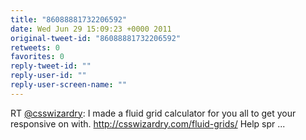 ```yaml
---
title: "86088881732206592"
date: Wed Jun 29 15:09:23 +0000 2011
original-tweet-id: "86088881732206592"
retweets: 0
favorites: 0
reply-tweet-id: ""
reply-user-id: ""
reply-user-screen-name: ""
---
```

RT <a href="https://twitter.com/csswizardry">@csswizardry</a>: I made a fluid grid calculator for you all to get your responsive on with. http://csswizardry.com/fluid-grids/ Help spr ...
